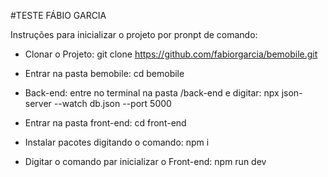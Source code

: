 #TESTE FÁBIO GARCIA

Instruções para inicializar o projeto por pronpt de comando:

- Clonar o Projeto:
  git clone https://github.com/fabiorgarcia/bemobile.git

- Entrar na pasta bemobile: cd bemobile

- Back-end: entre no terminal na pasta /back-end e digitar:
  npx json-server --watch db.json --port 5000

- Entrar na pasta front-end: cd front-end
- Instalar pacotes digitando o comando:
  npm i
- Digitar o comando par inicializar o Front-end: npm run dev

